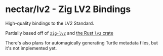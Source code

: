# nectar/lv2 - Zig LV2 Bindings

High-quality bindings to the LV2 Standard.

Partially based off of [`zig-lv2`](https://github.com/ziglibs/zig-lv2) and [the Rust `lv2` crate](https://github.com/RustAudio/rust-lv2)

There's also plans for automagically generating Turtle metadata files, but it's not implemented yet.

